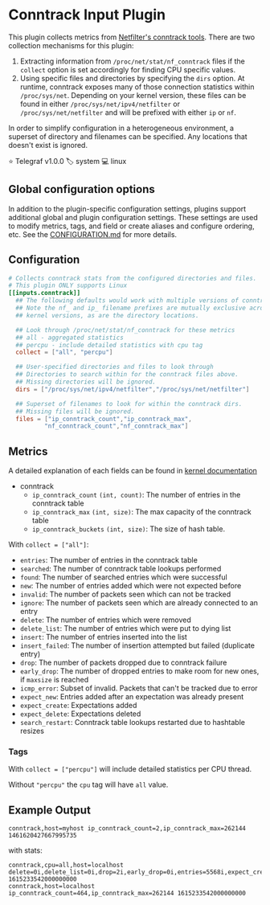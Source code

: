 # Conntrack Input Plugin

This plugin collects metrics from [Netfilter's conntrack tools][conntrack].
There are two collection mechanisms for this plugin:

1. Extracting information from `/proc/net/stat/nf_conntrack` files if the
   `collect` option is set accordingly for finding CPU specific values.
2. Using specific files and directories by specifying the `dirs` option. At
   runtime, conntrack exposes many of those connection statistics within
   `/proc/sys/net`. Depending on your kernel version, these files can be found
   in either `/proc/sys/net/ipv4/netfilter` or `/proc/sys/net/netfilter` and
   will be prefixed with either `ip` or `nf`.

In order to simplify configuration in a heterogeneous environment, a superset
of directory and filenames can be specified. Any locations that doesn't exist
is ignored.

⭐ Telegraf v1.0.0
🏷️ system
💻 linux

[conntrack]: https://conntrack-tools.netfilter.org/

## Global configuration options <!-- @/docs/includes/plugin_config.md -->

In addition to the plugin-specific configuration settings, plugins support
additional global and plugin configuration settings. These settings are used to
modify metrics, tags, and field or create aliases and configure ordering, etc.
See the [CONFIGURATION.md][CONFIGURATION.md] for more details.

[CONFIGURATION.md]: ../../../docs/CONFIGURATION.md#plugins

## Configuration

```toml @sample.conf
# Collects conntrack stats from the configured directories and files.
# This plugin ONLY supports Linux
[[inputs.conntrack]]
  ## The following defaults would work with multiple versions of conntrack.
  ## Note the nf_ and ip_ filename prefixes are mutually exclusive across
  ## kernel versions, as are the directory locations.

  ## Look through /proc/net/stat/nf_conntrack for these metrics
  ## all - aggregated statistics
  ## percpu - include detailed statistics with cpu tag
  collect = ["all", "percpu"]

  ## User-specified directories and files to look through
  ## Directories to search within for the conntrack files above.
  ## Missing directories will be ignored.
  dirs = ["/proc/sys/net/ipv4/netfilter","/proc/sys/net/netfilter"]

  ## Superset of filenames to look for within the conntrack dirs.
  ## Missing files will be ignored.
  files = ["ip_conntrack_count","ip_conntrack_max",
          "nf_conntrack_count","nf_conntrack_max"]
```

## Metrics

A detailed explanation of each fields can be found in
[kernel documentation][kerneldoc]

[kerneldoc]: https://www.kernel.org/doc/Documentation/networking/nf_conntrack-sysctl.txt

- conntrack
  - `ip_conntrack_count` `(int, count)`: The number of entries in the conntrack table
  - `ip_conntrack_max` `(int, size)`: The max capacity of the conntrack table
  - `ip_conntrack_buckets`  `(int, size)`: The size of hash table.

With `collect = ["all"]`:

- `entries`: The number of entries in the conntrack table
- `searched`: The number of conntrack table lookups performed
- `found`: The number of searched entries which were successful
- `new`: The number of entries added which were not expected before
- `invalid`: The number of packets seen which can not be tracked
- `ignore`: The number of packets seen which are already connected to an entry
- `delete`: The number of entries which were removed
- `delete_list`: The number of entries which were put to dying list
- `insert`: The number of entries inserted into the list
- `insert_failed`: The number of insertion attempted but failed (duplicate entry)
- `drop`: The number of packets dropped due to conntrack failure
- `early_drop`: The number of dropped entries to make room for new ones, if
                `maxsize` is reached
- `icmp_error`: Subset of invalid. Packets that can't be tracked due to error
- `expect_new`: Entries added after an expectation was already present
- `expect_create`: Expectations added
- `expect_delete`: Expectations deleted
- `search_restart`: Conntrack table lookups restarted due to hashtable resizes

### Tags

With `collect = ["percpu"]` will include detailed statistics per CPU thread.

Without `"percpu"` the `cpu` tag will have `all` value.

## Example Output

```text
conntrack,host=myhost ip_conntrack_count=2,ip_conntrack_max=262144 1461620427667995735
```

with stats:

```text
conntrack,cpu=all,host=localhost delete=0i,delete_list=0i,drop=2i,early_drop=0i,entries=5568i,expect_create=0i,expect_delete=0i,expect_new=0i,found=7i,icmp_error=1962i,ignore=2586413402i,insert=0i,insert_failed=2i,invalid=46853i,new=0i,search_restart=453336i,searched=0i 1615233542000000000
conntrack,host=localhost ip_conntrack_count=464,ip_conntrack_max=262144 1615233542000000000
```
